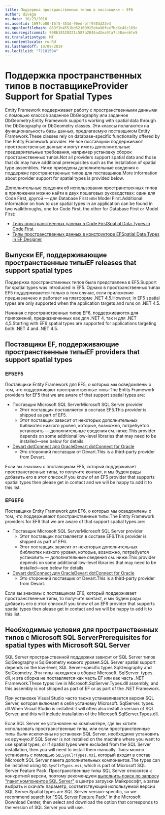 ```yaml
---
title: Поддержка пространственных типов в поставщике — EF6
author: divega
ms.date: 10/23/2016
ms.assetid: 1097cb00-15f5-453d-90ed-bff9403d23e3
ms.openlocfilehash: 863f1b4551bd62160915eba90fee7ba6c49c169c
ms.sourcegitcommit: 708b18520321c587b2046ad2ea9fa7c48aeebfe5
ms.translationtype: MT
ms.contentlocale: ru-RU
ms.lasthandoff: 10/09/2019
ms.locfileid: "72181594"
---
```

# <a name="provider-support-for-spatial-types"></a><span data-ttu-id="d5467-102">Поддержка пространственных типов в поставщике</span><span class="sxs-lookup"><span data-stu-id="d5467-102">Provider Support for Spatial Types</span></span>
<span data-ttu-id="d5467-103">Entity Framework поддерживает работу с пространственными данными с помощью классов заданное DbGeography или заданное DbGeometry.</span><span class="sxs-lookup"><span data-stu-id="d5467-103">Entity Framework supports working with spatial data through the DbGeography or DbGeometry classes.</span></span> <span data-ttu-id="d5467-104">Эти классы полагаются на функциональность базы данных, предлагаемую поставщиком Entity Framework.</span><span class="sxs-lookup"><span data-stu-id="d5467-104">These classes rely on database-specific functionality offered by the Entity Framework provider.</span></span> <span data-ttu-id="d5467-105">Не все поставщики поддерживают пространственные данные и могут иметь дополнительные предварительные требования, например установку сборок пространственных типов.</span><span class="sxs-lookup"><span data-stu-id="d5467-105">Not all providers support spatial data and those that do may have additional prerequisites such as the installation of spatial type assemblies.</span></span> <span data-ttu-id="d5467-106">Ниже приведены дополнительные сведения о поддержке пространственных типов для поставщиков.</span><span class="sxs-lookup"><span data-stu-id="d5467-106">More information about provider support for spatial types is provided below.</span></span>  

<span data-ttu-id="d5467-107">Дополнительные сведения об использовании пространственных типов в приложении можно найти в двух пошаговых руководствах: один для Code First, другой — для Database First или Model First.</span><span class="sxs-lookup"><span data-stu-id="d5467-107">Additional information on how to use spatial types in an application can be found in two walkthroughs, one for Code First, the other for Database First or Model First:</span></span>  

- [<span data-ttu-id="d5467-108">Типы пространственных данных в Code First</span><span class="sxs-lookup"><span data-stu-id="d5467-108">Spatial Data Types in Code First</span></span>](~/ef6/modeling/code-first/data-types/spatial.md)  
- [<span data-ttu-id="d5467-109">Типы пространственных данных в конструкторе EF</span><span class="sxs-lookup"><span data-stu-id="d5467-109">Spatial Data Types in EF Designer</span></span>](~/ef6/modeling/designer/data-types/spatial.md)  

## <a name="ef-releases-that-support-spatial-types"></a><span data-ttu-id="d5467-110">Выпуски EF, поддерживающие пространственные типы</span><span class="sxs-lookup"><span data-stu-id="d5467-110">EF releases that support spatial types</span></span>  

<span data-ttu-id="d5467-111">Поддержка пространственных типов была представлена в EF5.</span><span class="sxs-lookup"><span data-stu-id="d5467-111">Support for spatial types was introduced in EF5.</span></span> <span data-ttu-id="d5467-112">Однако в пространственных типах EF5 поддерживается только в том случае, если приложение предназначено и работает на платформе .NET 4,5.</span><span class="sxs-lookup"><span data-stu-id="d5467-112">However, in EF5 spatial types are only supported when the application targets and runs on .NET 4.5.</span></span>  

<span data-ttu-id="d5467-113">Начиная с пространственных типов EF6, поддерживаются для приложений, предназначенных как для .NET 4, так и для .NET 4,5.</span><span class="sxs-lookup"><span data-stu-id="d5467-113">Starting with EF6 spatial types are supported for applications targeting both .NET 4 and .NET 4.5.</span></span>  

## <a name="ef-providers-that-support-spatial-types"></a><span data-ttu-id="d5467-114">Поставщики EF, поддерживающие пространственные типы</span><span class="sxs-lookup"><span data-stu-id="d5467-114">EF providers that support spatial types</span></span>  

### <a name="ef5"></a><span data-ttu-id="d5467-115">EF5</span><span class="sxs-lookup"><span data-stu-id="d5467-115">EF5</span></span>  

<span data-ttu-id="d5467-116">Поставщики Entity Framework для EF5, о которых мы осведомлены о том, что поддерживают пространственные типы:</span><span class="sxs-lookup"><span data-stu-id="d5467-116">The Entity Framework providers for EF5 that we are aware of that support spatial types are:</span></span>  

- <span data-ttu-id="d5467-117">Поставщик Microsoft SQL Server</span><span class="sxs-lookup"><span data-stu-id="d5467-117">Microsoft SQL Server provider</span></span>  
    - <span data-ttu-id="d5467-118">Этот поставщик поставляется в составе EF5.</span><span class="sxs-lookup"><span data-stu-id="d5467-118">This provider is shipped as part of EF5.</span></span>  
    - <span data-ttu-id="d5467-119">Этот поставщик зависит от некоторых дополнительных библиотек низкого уровня, которые, возможно, потребуется установить — дополнительные сведения см. ниже.</span><span class="sxs-lookup"><span data-stu-id="d5467-119">This provider depends on some additional low-level libraries that may need to be installed—see below for details.</span></span>  
- [<span data-ttu-id="d5467-120">Devart dotConnect для Oracle</span><span class="sxs-lookup"><span data-stu-id="d5467-120">Devart dotConnect for Oracle</span></span>](https://www.devart.com/dotconnect/oracle/)  
    - <span data-ttu-id="d5467-121">Это сторонний поставщик от Devart.</span><span class="sxs-lookup"><span data-stu-id="d5467-121">This is a third-party provider from Devart.</span></span>  

<span data-ttu-id="d5467-122">Если вы знакомы с поставщиком EF5, который поддерживает пространственные типы, то получите контакт, и мы будем рады добавить его в этот список.</span><span class="sxs-lookup"><span data-stu-id="d5467-122">If you know of an EF5 provider that supports spatial types then please get in contact and we will be happy to add it to this list.</span></span>  

### <a name="ef6"></a><span data-ttu-id="d5467-123">EF6</span><span class="sxs-lookup"><span data-stu-id="d5467-123">EF6</span></span>  

<span data-ttu-id="d5467-124">Поставщики Entity Framework для EF6, о которых мы осведомлены о том, что поддерживают пространственные типы:</span><span class="sxs-lookup"><span data-stu-id="d5467-124">The Entity Framework providers for EF6 that we are aware of that support spatial types are:</span></span>  

- <span data-ttu-id="d5467-125">Поставщик Microsoft SQL Server</span><span class="sxs-lookup"><span data-stu-id="d5467-125">Microsoft SQL Server provider</span></span>  
    - <span data-ttu-id="d5467-126">Этот поставщик поставляется в составе EF6.</span><span class="sxs-lookup"><span data-stu-id="d5467-126">This provider is shipped as part of EF6.</span></span>  
    - <span data-ttu-id="d5467-127">Этот поставщик зависит от некоторых дополнительных библиотек низкого уровня, которые, возможно, потребуется установить — дополнительные сведения см. ниже.</span><span class="sxs-lookup"><span data-stu-id="d5467-127">This provider depends on some additional low-level libraries that may need to be installed—see below for details.</span></span>  
- [<span data-ttu-id="d5467-128">Devart dotConnect для Oracle</span><span class="sxs-lookup"><span data-stu-id="d5467-128">Devart dotConnect for Oracle</span></span>](https://www.devart.com/dotconnect/oracle/)  
    - <span data-ttu-id="d5467-129">Это сторонний поставщик от Devart.</span><span class="sxs-lookup"><span data-stu-id="d5467-129">This is a third-party provider from Devart.</span></span>  

<span data-ttu-id="d5467-130">Если вы знакомы с поставщиком EF6, который поддерживает пространственные типы, то получите контакт, и мы будем рады добавить его в этот список.</span><span class="sxs-lookup"><span data-stu-id="d5467-130">If you know of an EF6 provider that supports spatial types then please get in contact and we will be happy to add it to this list.</span></span>  

## <a name="prerequisites-for-spatial-types-with-microsoft-sql-server"></a><span data-ttu-id="d5467-131">Необходимые условия для пространственных типов с Microsoft SQL Server</span><span class="sxs-lookup"><span data-stu-id="d5467-131">Prerequisites for spatial types with Microsoft SQL Server</span></span>  

<span data-ttu-id="d5467-132">SQL Server пространственной поддержки зависит от SQL Server типов SqlGeography и SqlGeometry низкого уровня.</span><span class="sxs-lookup"><span data-stu-id="d5467-132">SQL Server spatial support depends on the low-level, SQL Server-specific types SqlGeography and SqlGeometry.</span></span> <span data-ttu-id="d5467-133">Эти типы находятся в сборке Microsoft. SqlServer. types. dll, и эта сборка не поставляется как часть EF или как часть .NET Framework.</span><span class="sxs-lookup"><span data-stu-id="d5467-133">These types live in Microsoft.SqlServer.Types.dll assembly, and this assembly is not shipped as part of EF or as part of the .NET Framework.</span></span>  

<span data-ttu-id="d5467-134">При установке Visual Studio часто также устанавливается версия SQL Server, которая включает в себя установку Microsoft. SqlServer. types. dll.</span><span class="sxs-lookup"><span data-stu-id="d5467-134">When Visual Studio is installed it will often also install a version of SQL Server, and this will include installation of the Microsoft.SqlServer.Types.dll.</span></span>  

<span data-ttu-id="d5467-135">Если SQL Server не установлен на компьютере, где вы хотите использовать пространственные типы, или если пространственные типы были исключены из установки SQL Server, необходимо установить их вручную.</span><span class="sxs-lookup"><span data-stu-id="d5467-135">If SQL Server is not installed on the machine where you want to use spatial types, or if spatial types were excluded from the SQL Server installation, then you will need to install them manually.</span></span> <span data-ttu-id="d5467-136">Типы можно установить с помощью `SQLSysClrTypes.msi`, который входит в состав Microsoft SQL Server пакета дополнительных компонентов.</span><span class="sxs-lookup"><span data-stu-id="d5467-136">The types can be installed using `SQLSysClrTypes.msi`, which is part of Microsoft SQL Server Feature Pack.</span></span> <span data-ttu-id="d5467-137">Пространственные типы SQL Server относятся к конкретной версии, поэтому рекомендуем [выполнить поиск по запросу "пакет компонентов SQL Server"](https://www.microsoft.com/search/result.aspx?q=sql+server+feature+pack) в центре загрузки Майкрософт, а затем выбрать и скачать параметр, соответствующий используемой версии SQL Server.</span><span class="sxs-lookup"><span data-stu-id="d5467-137">Spatial types are SQL Server version-specific, so we recommend [search for "SQL Server Feature Pack"](https://www.microsoft.com/search/result.aspx?q=sql+server+feature+pack) in the Microsoft Download Center, then select and download the option that corresponds to the version of SQL Server you will use.</span></span>
